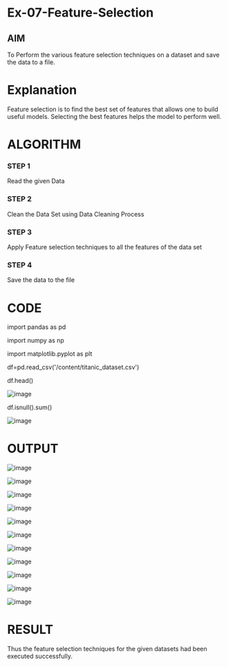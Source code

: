 # Ex-07-Feature-Selection
## AIM
To Perform the various feature selection techniques on a dataset and save the data to a file. 

# Explanation
Feature selection is to find the best set of features that allows one to build useful models.
Selecting the best features helps the model to perform well. 

# ALGORITHM
### STEP 1
Read the given Data
### STEP 2
Clean the Data Set using Data Cleaning Process
### STEP 3
Apply Feature selection techniques to all the features of the data set
### STEP 4
Save the data to the file

# CODE
import pandas as pd

import numpy as np

import matplotlib.pyplot as plt

df=pd.read_csv('/content/titanic_dataset.csv')

df.head()

![image](https://github.com/Rajasree-321/Ex-07-Feature-Selection/assets/96918911/b3dd73ae-2567-438d-bcc7-03e7cdd72209)

df.isnull().sum()

![image](https://github.com/Rajasree-321/Ex-07-Feature-Selection/assets/96918911/ea9fd4d2-3210-4a02-977c-780380847028)

# OUTPUT

![image](https://github.com/Rajasree-321/Ex-07-Feature-Selection/assets/96918911/62f01b97-9209-4f80-9529-6c15c21b7965)

![image](https://github.com/Rajasree-321/Ex-07-Feature-Selection/assets/96918911/cfa40a08-2bd9-4204-adb2-e94459d6df23)

![image](https://github.com/Rajasree-321/Ex-07-Feature-Selection/assets/96918911/2cc03ade-e56d-4e6c-bd2b-6b601c585533)

![image](https://github.com/Rajasree-321/Ex-07-Feature-Selection/assets/96918911/88bf59a7-b563-435d-bb84-2ee18efe12d8)

![image](https://github.com/Rajasree-321/Ex-07-Feature-Selection/assets/96918911/656897a0-324d-493b-9fdc-bb912db34a4d)

![image](https://github.com/Rajasree-321/Ex-07-Feature-Selection/assets/96918911/06f32a4a-241b-42af-9eb4-1bc291f9e728)

![image](https://github.com/Rajasree-321/Ex-07-Feature-Selection/assets/96918911/1bbdb1de-3f46-43f2-afce-dc7737fb37f6)

![image](https://github.com/Rajasree-321/Ex-07-Feature-Selection/assets/96918911/e0f534b1-195f-4f45-b799-ba255f64411a)

![image](https://github.com/Rajasree-321/Ex-07-Feature-Selection/assets/96918911/2f6c02b6-f09a-46ac-a4d1-e6f5fdadafce)

![image](https://github.com/Rajasree-321/Ex-07-Feature-Selection/assets/96918911/51765a40-69b7-4903-9552-5e5e84804c52)

![image](https://github.com/Rajasree-321/Ex-07-Feature-Selection/assets/96918911/b73a9b39-cb52-4c02-b5cf-6de3f5c8c8b8)



# RESULT
 Thus the feature selection techniques for the given datasets had been executed successfully.
